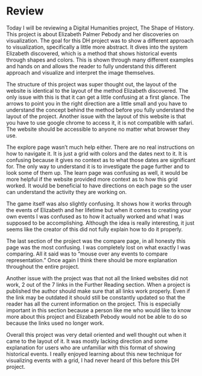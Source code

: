 # Review 

Today I will be reviewing a Digital Humanities project, The Shape of History. This project is about Elizabeth Palmer Pebody and her discoveries on visualization. The goal for this DH project was to show a different approach to visualization, specifically a little more abstract. It dives into the system Elizabeth discovered, which is a method that shows historical events through shapes and colors. This is shown through many different examples and hands on and allows the reader to fully understand this different approach and visualize and interpret the image themselves. 



The structure of this project was super thought out, the layout of the website is identical to the layout of the method Elizabeth discovered. The only issue with this is that it can get a little confusing at a first glance. The arrows to point you in the right direction are a little small and you have to understand the concept behind the method before you fully understand the layout of the project. Another issue with the layout of this website is that you have to use google chrome to access it, it is not compatible with safari. The website should be accessible to anyone no matter what browser they use. 



The explore page wasn’t much help either. There are no real instructions on how to navigate it. It is just a grid with colors and the dates next to it. It is confusing because it gives no context as to what those dates are significant for. The only way to understand it is to investigate the page further and to look some of them up. The learn page was confusing as well, it would be more helpful if the website provided more context as to how this grid worked. It would be beneficial to have directions on each page so the user can understand the activity they are working on. 



The game itself was also slightly confusing. It shows how it works through the events of Elizabeth and her lifetime but when it comes to creating your own events I was confused as to how it actually worked and what I was supposed to be accomplishing. Although the idea is really interesting, it just seems like the creator of this did not fully explain how to do it properly. 

The last section of the project was the compare page, in all honesty this page was the most confusing. I was completely lost on what exactly I was comparing. All it said was to “mouse over any events to compare representation.” Once again I think there should be more explanation throughout the entire project. 



Another issue with the project was that not all the linked websites did not work, 2 out of the 7 links in the Further Reading section. When a project is published the author should make sure that all links work properly. Even if the link may be outdated it should still be constantly updated so that the reader has all the current information on the project. This is especially important in this section because a person like me who would like to know more about this project and Elizabeth Pebody would not be able to do so because the links used no longer work. 

Overall this project was very detail oriented and well thought out when it came to the layout of it. It was mostly lacking direction and some explanation for users who are unfamiliar with this format of showing historical events. I really enjoyed learning about this new technique for visualizing events with a grid, I had never heard of this before this DH project. 
